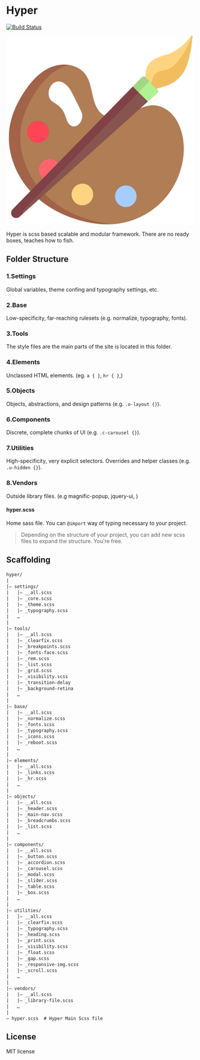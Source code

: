Hyper
=============
[![Build Status](https://travis-ci.org/ilkeryilmaz/Hyper.svg?branch=feature%2Fnew-version)](https://travis-ci.org/ilkeryilmaz/Hyper)

![logo](docs/assets/hyper.svg)

Hyper is scss based scalable and modular framework. There are no ready boxes, teaches how to fish.


Folder Structure
---
### 1.Settings
Global variables, theme confing and typography settings, etc.

### 2.Base
Low-specificity, far-reaching rulesets (e.g. normalize, typography, fonts).

### 3.Tools
The style files are the main parts of the site is located in this folder.

### 4.Elements
Unclassed HTML elements. (eg. `a { }`, `hr { }`,)

### 5.Objects
Objects, abstractions, and design patterns (e.g. `.o-layout {}`).


### 6.Components
Discrete, complete chunks of UI (e.g. `.c-carousel {}`).

### 7.Utilities
High-specificity, very explicit selectors. Overrides and helper classes (e.g. `.u-hidden {}`).

### 8.Vendors  
Outside library files. (e.g magnific-popup, jquery-ui, )

#### hyper.scss
Home sass file. You can `@import` way of typing necessary to your project.

> Depending on the structure of your project, you can add new scss files to expand the structure. You're free.


Scaffolding
---
````
hyper/
|
|– settings/
|   |– __all.scss
|   |– _core.scss   
|   |– _theme.scss
|   |– _typography.scss
|   …
|
|– tools/
|   |– __all.scss
|   |– _clearfix.scss    
|   |– _breakpoints.scss
|   |– _fonts-face.scss   
|   |– _rem.scss
|   |– _list.scss
|   |– _grid.scss
|   |– _visibility.scss
|   |– _transition-delay
|   |– _background-retina
|   …                     
|
|– base/
|   |– __all.scss
|   |– _normalize.scss      
|   |– _fonts.scss     
|   |– _typography.scss
|   |– _icons.scss   
|   |– _reboot.scss            
|   …  
|
|– elements/
|   |– __all.scss
|   |– _links.scss      
|   |– _hr.scss             
|   …  
|                   
|– objects/
|   |– __all.scss
|   |– _header.scss
|   |– _main-nav.scss
|   |– _breadcrumbs.scss
|   |– _list.scss
|   …                     
|
|– components/
|   |– __all.scss
|   |– _button.scss     
|   |– _accordion.scss
|   |– _carousel.scss
|   |– _modal.scss
|   |– _slider.scss
|   |– _table.scss
|   |– _box.scss
|   …                   
|
|– utilities/
|   |– __all.scss
|   |– _clearfix.scss 
|   |– _typography.scss 
|   |– _heading.scss 
|   |– _print.scss 
|   |– _visibility.scss 
|   |– _float.scss 
|   |– _gap.scss 
|   |– _responsive-img.scss 
|   |– _scroll.scss 
|   … 
|
|– vendors/
|   |– __all.scss
|   |– _library-file.scss  
|   …                     
|
– hyper.scss  # Hyper Main Scss file
````

## License
MIT license
